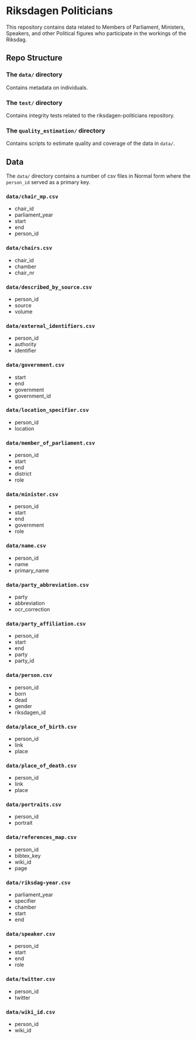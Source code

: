 # Riksdagen Politicians

This repository contains data related to Members of Parliament, Ministers, Speakers, and other Political figures who participate in the workings of the Riksdag.

## Repo Structure

### The `data/` directory

Contains metadata on individuals. 


### The `test/` directory

Contains integrity tests related to the riksdagen-politicians repository.

### The `quality_estimation/` directory

Contains scripts to estimate quality and coverage of the data in `data/`.


## Data

The `data/` directory contains a number of csv files in Normal form where the `person_id` served as a primary key.

### `data/chair_mp.csv`
- chair_id
- parliament_year
- start
- end
- person_id

### `data/chairs.csv`
- chair_id
- chamber
- chair_nr

### `data/described_by_source.csv`
- person_id
- source
- volume

### `data/external_identifiers.csv`
- person_id
- authority
- identifier

### `data/government.csv`
- start
- end
- government
- government_id

### `data/location_specifier.csv`
- person_id
- location

### `data/member_of_parliament.csv`
- person_id
- start
- end
- district
- role

### `data/minister.csv`
- person_id
- start
- end
- government
- role

### `data/name.csv`
- person_id
- name
- primary_name

### `data/party_abbreviation.csv`
- party
- abbreviation
- ocr_correction

### `data/party_affiliation.csv`
- person_id
- start
- end
- party
- party_id

### `data/person.csv`
- person_id
- born
- dead
- gender
- riksdagen_id

### `data/place_of_birth.csv`
- person_id
- link
- place

### `data/place_of_death.csv`
- person_id
- link
- place

### `data/portraits.csv`
- person_id
- portrait

### `data/references_map.csv`
- person_id
- bibtex_key
- wiki_id
- page

### `data/riksdag-year.csv`
- parliament_year
- specifier
- chamber
- start
- end

### `data/speaker.csv`
- person_id
- start
- end
- role

### `data/twitter.csv`
- person_id
- twitter
 
### `data/wiki_id.csv`
- person_id
- wiki_id






